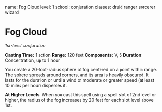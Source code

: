 name: Fog Cloud
level: 1
school: conjuration
classes: druid
         ranger
         sorcerer
         wizard

# Fog Cloud
_1st-level conjuration_

**Casting Time:** 1 action
**Range:** 120 feet
**Components:** V, S
**Duration:** Concentration, up to 1 hour

You create a 20-foot-radius sphere of fog centered on a point within range. The sphere spreads around corners, and its area is heavily obscured. It lasts for the duration or until a wind of moderate or greater speed (at least 10 miles per hour) disperses it.

**At Higher Levels.** When you cast this spell using a spell slot of 2nd level or higher, the radius of the fog increases by 20 feet for each slot level above 1st.
